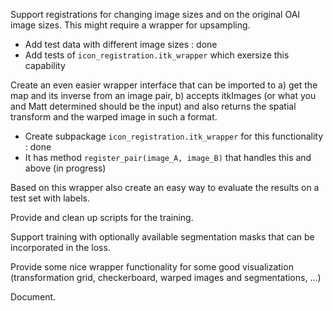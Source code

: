 Support registrations for changing image sizes and on the original OAI image sizes. This might require a wrapper for upsampling.

 - Add test data with different image sizes : done
 - Add tests of `icon_registration.itk_wrapper` which exersize this capability

Create an even easier wrapper interface that can be imported to a) get the map and its inverse from an image pair, b) accepts itkImages (or what you and Matt determined should be the input) and also returns the spatial transform and the warped image in such a format.

 - Create subpackage `icon_registration.itk_wrapper` for this functionality : done
 - It has method `register_pair(image_A, image_B)` that handles this and above (in progress)

Based on this wrapper also create an easy way to evaluate the results on a test set with labels.

Provide and clean up scripts for the training.

Support training with optionally available segmentation masks that can be incorporated in the loss.

Provide some nice wrapper functionality for some good visualization (transformation grid, checkerboard, warped images and segmentations, ...)

Document.
